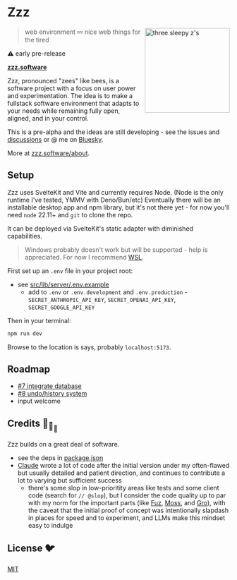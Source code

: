 # Zzz

[<img src="/static/logo.svg" alt="three sleepy z's" align="right" width="192" height="192">](https://www.zzz.software/)

> web environment 💤 nice web things for the tired

⚠️ early pre-release

**[zzz.software](https://www.zzz.software/)**

Zzz, pronounced "zees" like bees,
is a software project with a focus on user power and experimentation.
The idea is to make a fullstack software environment that adapts to your needs
while remaining fully open, aligned, and in your control.

This is a pre-alpha and the ideas are still developing -
see the issues and [discussions](https://github.com/ryanatkn/zzz/discussions)
or @ me on [Bluesky](https://bsky.app/profile/ryanatkn.com).

More at [zzz.software/about](https://www.zzz.software/about).

## Setup

Zzz uses SvelteKit and Vite and currently requires Node.
(Node is the only runtime I've tested, YMMV with Deno/Bun/etc)
Eventually there will be an installable desktop app and npm library,
but it's not there yet - for now you'll need `node` 22.11+ and `git` to clone the repo.

It can be deployed via SvelteKit's static adapter with diminished capabilities.

> Windows probably doesn't work but will be supported - help is appreciated.
> For now I recommend [WSL](https://learn.microsoft.com/en-us/windows/wsl/install).

First set up an `.env` file in your project root:

- see [src/lib/server/.env.example](/src/lib/server/.env.example)
  - add to `.env` or `.env.development` and `.env.production` -
    `SECRET_ANTHROPIC_API_KEY`, `SECRET_OPENAI_API_KEY`, `SECRET_GOOGLE_API_KEY`

Then in your terminal:

```bash
npm run dev
```

Browse to the location is says, probably `localhost:5173`.

## Roadmap

- [#7 integrate database](https://github.com/ryanatkn/zzz/issues/7)
- [#8 undo/history system](https://github.com/ryanatkn/zzz/issues/8)
- input welcome

## Credits 🐢<sub>🐢</sub><sub><sub>🐢</sub></sub>

Zzz builds on a great deal of software.

- see the deps in [package.json](package.json)
- [Claude](https://claude.ai/) wrote a lot of code after the initial version
  under my often-flawed but usually detailed and patient direction,
  and continues to contribute a lot to varying but sufficient success
  - there's some slop in low-prioritity areas like tests and some client code
    (search for `// @slop`),
    but I consider the code quality up to par with my norm for the important parts
    (like [Fuz](https://github.com/ryanatkn/fuz),
    [Moss](https://github.com/ryanatkn/moss), and [Gro](https://github.com/ryanatkn/gro)),
    with the caveat that the initial proof of concept
    was intentionally slapdash in places for speed and to experiment,
    and LLMs make this mindset easy to indulge

## License 🐦

[MIT](LICENSE)
